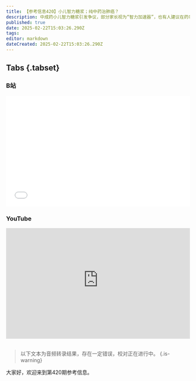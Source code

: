 ```yaml
---
title: 【参考信息420】小儿智力糖浆；纯中药治肺癌？
description: 中成药小儿智力糖浆引发争议，部分家长视为“智力加速器”，也有人建议在药名中间加个“税”字吧。年前，国家针刺麻醉临床研究联盟成立引发过热议；这几天，纯中药治肺癌消息刷屏了，但凭常识哪怕只是语文常识，也能发现一些问题。《自然》首次从机构层面对全球论文撤稿现象进行系统性分析，济宁市第一人民医院撤稿量率超5%，位居全球榜首。广东辟谣医保赤字，京东、美团为外卖全职骑手上五险一金，成本该由谁负担？
published: true
date: 2025-02-22T15:03:26.290Z
tags: 
editor: markdown
dateCreated: 2025-02-22T15:03:26.290Z
---
```


## Tabs {.tabset}
### B站
<div style="position: relative; padding: 30% 45%;">
<iframe style="position: absolute; width: 100%; height: 100%; left: 0; top: 0;" src="//player.bilibili.com/player.html?&bvid=BV1SXPKeiET4&page=1&as_wide=1&high_quality=1&danmaku=1&autoplay=0" scrolling="no" border="0" frameborder="no" framespacing="0" allowfullscreen="true"></iframe>
</div>

### YouTube
<div style="position: relative; padding: 30% 45%;">
<iframe style="position: absolute; top: 0; left: 0; width: 100%; height: 100%;" src="https://www.youtube-nocookie.com/embed/YouTubeVID" title="YouTube video player" frameborder="0" allow="accelerometer; autoplay; clipboard-write; encrypted-media; gyroscope; picture-in-picture" allowfullscreen></iframe>
</div>

## 

> 以下文本为音频转录结果，存在一定错误，校对正在进行中。
{.is-warning}

大家好，欢迎来到第420期参考信息。

